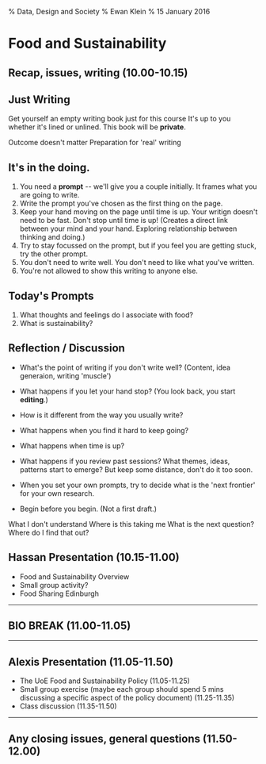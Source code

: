 % Data, Design and Society
% Ewan Klein
% 15 January 2016

# Food and Sustainability

## Recap, issues, writing (10.00-10.15)

##  Just Writing

Get yourself an empty writing book just for this course
It's up to you whether it's lined or unlined.
This book will be **private**.

Outcome doesn't matter
Preparation for 'real' writing


## It's in the doing.

1. You need a **prompt** -- we'll give you a couple initially. It frames what you are going to write.
1. Write the prompt you've chosen as the first thing on the page.
2. Keep your hand moving on the page until time is up. Your writign doesn't need to be fast. Don't stop until time is up! (Creates a direct link between your mind and your hand. Exploring relationship between thinking and doing.) 
2. Try to stay focussed on the prompt, but if you feel you are getting stuck, try the other prompt.
3. You don't need to write well. You don't need to like what you've written.
4. You're not allowed to show this writing to anyone else.

## Today's Prompts

1. What thoughts and feelings do I associate with food?
2. What is sustainability?

## Reflection / Discussion

* What's the point of writing if you don't write well? (Content, idea generaion, writing 'muscle')
* What happens if you let your hand stop? (You look back, you start **editing**.)
* How is it different from the way you usually write?
* What happens when you find it hard to keep going?
* What happens when time is up?
* What happens if you review past sessions? What themes, ideas, patterns start to emerge? But keep some distance, don't do it too soon.

* When you set your own prompts, try to decide what is the 'next frontier' for your own research.
* Begin before you begin. (Not a first draft.)


What I don't understand
Where is this taking me
What is the next question?
Where do I find that out?

## Hassan Presentation  (10.15-11.00)


* Food and Sustainability Overview
* Small group activity?
* Food Sharing Edinburgh

---

## BIO BREAK (11.00-11.05)

---

## Alexis Presentation (11.05-11.50)

* The UoE Food and Sustainability Policy (11.05-11.25)
* Small group exercise (maybe each group should spend 5 mins discussing a specific aspect of the policy document) (11.25-11.35)
* Class discussion (11.35-11.50)

---

## Any closing issues, general questions (11.50-12.00)
